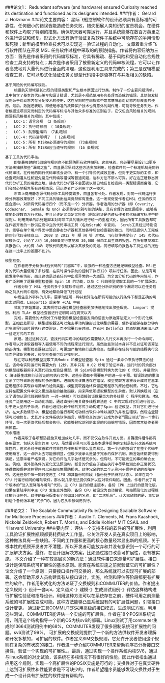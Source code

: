 ###论文1：
Redundant software (and hardware) ensured Curiosity reached its destination and functioned as its designers intended.
###作者： 
Gerard J. Holzmann
###论文主要内容：
	星际飞船控制软件的设计必须具有高标准的可靠性，任何细小的错误皆能造成任务失败，错失拓展人类知识的宝贵机会。在硬件和软件上均取了特别的措施，确保航天器可靠运行，并且系统能够在数百万英里之外进行调试和修复。形式化方法有助于验证复杂软件子系统中可能存在的争用情形和死锁；新型的模型检查技术可以实现这一验证过程的自动化。
	文章着重介绍飞行软件团队在开发 MSL 任务软件过程中采取的的预防措施。作者将内容归纳为三方面：首先是作者采用的代码编写标准，它具有稀疏、基于风险和受自动化合规性检查工具支持的特点；其次是作者采用了被重新定义的代码审核流程，它可以让作者高效地对大量代码进行全面的清理，这也是利用工具来完成的；第三是逻辑模型检查工具，它可以形式化验证任务关键型代码段中是否存在与并发相关的缺陷。

	基于风险的代码编写规则。
		根据航天领域最长出现的错误类型和产生根本原因进行分类，制作了一份主要问题清单。其中包含了基本的代码编写和设计错误，尤其是不规范使用多务处理而造成的错误。其他频发错误则源于对动态内存分配技术的使用，这在早期的空间探索中常常意味着对动态内存覆盖的使用。最后，数据还表明，即便是标准的故障保护技术也有意外的副作用，可能导致任务失败。作者根据这项研究而制定的代码编写标准与其他众多标准的区别在于，它仅包含风险相关的规则，而没有风格相关的规则。其中包括：
	;	LOC-1：语言合规 （2 条规则）
	;	LOC-2：执行可预测 （ 10条规则）
	;	LOC-3：防御型编码 （7条规则）
	;	LOC-4：代码清晰明了 （ 12条规则）
	;	LOC-5：所有 MISRA必须遵守的规则 （73条规则）
	;	LOC-6：所有 MISRA应当遵守的规则 （16 条规则）

	基于工具的代码审核。 
		即使最强健的代码编写规则也不能预防所有软件缺陷。这意味着，务必要尽量设计出更多方法来捕获那些“漏网之鱼”，而且要尽早对这些方法多加利用。检查软件的一个标准机制是同行代码审核。在传统的同行代码审核会议中，有一个引导式代成效显著，但对于更实际的工作，即检查规则遵从性和避免常见代码编写错误等普通问题，这种方法不那么可靠。好在这正是静态源代码分析工具的用武之地。静态代码分析器不会因夜以继日地反复检查同一类型错误而疲倦，它们会耐心地报告所有违规情况。因此作者广泛利用了这一技术。
		市面上商用静态源代码分析工具种类繁多，而且各有长处。作者发现，对同一代码运行多种分析器效果很好；不同工具的输出结果竟然鲜有重叠。这一发现促使作者在MSL 任务的夜间整合版中，对所有代码运行四个（而不是一个）分析器。作者选用的分析器（即 Coverity、 Codesonar、 Semmle 和 Uno）必须能够识别可能的缺陷，具有合理的较低误报率，能够高效地处理数百万行代码，并且允许定义自定义检查（例如验证是否遵从作者的代码编写标准中的规则）。利用简单的后处理脚本对每项工具的输出进行统一的重格式化，因此所有工具报告都可在作者开发的一款供应商中立的代码审核工具（名为Scrub）中查阅。 Scrub工具经过特别设计，能够在单个用户界面中整合静态分析器和其他各种后台检查器的输出，同时还提供人工完成的同行代码审核意见。 2008 至 2012 年 期 间 针 对MSL 飞行软件共举行了 145 次代码审核会议，讨论了大约 10,000条同行意见和 30,000 份由工具生成的报告。在所有意见和工具报告中，大约有 84% 导致代码更改以解决其涉及的问题。同行填写的报告与工具生成的报告在这一比率上的差距不到2%。

	模型检查。 
		在作者用于分析多线程代码的“武器库”中，最强的一种检查方法是逻辑模型检查。MSL任务的代码大量使用了多线程，在实时操作系统的控制下执行120 项并行任务。因此，总是有可能发生争用情形，而且这也是过去任务中出现异常的一大原因。为全面分析代码的争用情形，作者广泛利用了逻辑模型检查器 Spin 10 的功能，以及 C 代码模型提取工具的一个扩展版本。
		作者分析了 MSL 任务的多个关键软件组件，通过这些分析识别的多个漏洞可以在任务启动之前从代码中剔除，有效地帮助降低飞行过程
		中发生意外事件的几率。要手动证明一种并发算法在所有可能的执行条件下都是正确的可能太过困难。Lamport15 后来在 +CAL 中形
		式化了原始算法，其表明可以通过模型检查器更加快速地找出那些瑕疵。 Lamport 提到，利用 TLA+ 模型检查器进行证明可以在两天以内
		完成，需要做的大部分工作是使用模型检查器支持的语言为原始算法定义一个形式化模型。正如此处所示，模型提取器还可以免去手动构建形式化模型的需要，使作者能够在数分钟内对多线程代码片段执行这类验证，而不需要几天时间。作者用 Detlefs2 的原始算法来演示这一验证方式的工作
		原理。通过这种方式，查找代码实现中的缺陷仅需要输入几行文本再执行一个命令即可。作者可以对读取器和写入器使用不同的线程来进行测试，虽然这些测试本身并不足以证明该算法的正确性。模型检查器经过设计，可更加严格地执行此类检查。如果存在任何可能的线程执行交错而导致断言失败，模型检查器可保证找到它。
		现在可以利用模型提取工具Modex 和模型检查器 Spin 通过一条命令来执行算法的验证。该命令实际运行时需要大约 12秒，其中只有 0.02 秒用于验证本身。运行时的其余部分供模型提取器用于从源代码生成验证模型，供 Spin将该模型转换为优化的 C 代码，并最终供 C 编译器生成执行该验证的可执行文件。这些步骤都不需要用户的进一步干预。错误踪迹的重演显示了可导致断言违规的争用情形，进而表明该算法存在错误。模型提取方法被设计成可在基本应用程序中实现非常简单的检测类型。模型提取器始终保留应用程序的原始控制流。不过，它也支持在配置文件中定义更加高级的抽象函数，用来降低所提取模型的复杂度。默认转换规则（定义了语句从源代码到模型的	一对一映射）可以直接验证数量巨大的多线程 C 程序和算法。MSL 任务广泛使用这一自动化功能，通过直接利用关键多线程算法在 C 中的实现对它们进行验证。对于更大型的子系统，作者也通过比较传统的方式手动构建了Spin 验证模型，并对它们进行分析。在大多数情形中，模型检查的运行都可成功标出软件中难以捕获的并发性错误，然后这些错误可以被修复。尤其对于文件系统软件而言，模型检查的运行已成为作者“回归测试”的一个例行环节，每一次更改代码后都会执行。它能够轻松识别新出现的代码编写错误，因而常常给作者带来惊喜。
	冗余措施
		作者采取了各项预防措施来增加成功几率，而不仅仅在软件开发方面。关键硬件组件都有备用副本，包括火星车的主 CPU。虽然很容易可以看出基本硬件组件的复制是如何改善系统可靠性的，但冗余对于改善软件可靠性的作用却不那么显而易见。第一个示例强调了在整个代码中使用断言，这一点听上去可能很明显，但极少被承认是基于冗余的保护机制。断言始终都要得到满足，这意味着严格来说，对它的评估几乎始终是冗余的。但有时，不可能发生的事的确会发生，例如，当外部条件的变化无法预见时。断言的价值在于能在执行中尽早检测出非正常状况，使得故障保护监控程序可以采取措施预防损害。软件冗余的第二个示例用于保护关键的着陆序列。这是任务中唯一同时使用主 CPU 和其备份的阶段（备份处于热待机状态）。如果在两个 CPU 行运行相同的着陆软件，那么就几乎无法提供保护以应对软件缺陷。因此，作者开发了两个版本的“进入至降落与着陆”代码，主 CPU 运行的是主版本，备份 CPU 上运行的是简化版。如果在着陆序列中主 CPU 发生意外故障，备份 CPU 被设定为自动接管，可按照简化的过程继续执行该序列。软件的备份版本有个恰如其分的名称，即“二次机会”。让大家欣慰的是，事实证明这个备份版本是“冗余”的，因为它从未被调用执行。
###论文2：
The Scalable Commutativity Rule:Designing Scalable Software for Multicore Processors
###作者：
Austin T. Clements, M. Frans Kaashoek, Nickolai Zeldovich, Robert T. Morris, and Eddie Kohler† MIT CSAIL and †Harvard University
##主要内容：
    评估一个支持多核的软件的可扩展性，利用工具验证扩展性瓶颈都要耗费较大工作量。它关注开发人员在真实项目上的影响，这种做法具有一些缺陷。不同的工作量和更高的核心数量经常显出新的瓶颈。关于根本性的瓶颈开发者并不清楚，所以开发者可能放弃和并没有意识到一个可行的可扩展解决方案。最终，在设计级解决方案，比如通过接口改善可扩展性，没有被实施。
本文介绍了一种在较高层次的新方法：通过软件接口来测量可扩展性。接口设计是保障系统可扩展性的基本原则。能否在系统实施之前就验证它的可扩展性？论文介绍了一个原则：只要接口操作可交换的，那么系统就可以实现可扩展的部署。这会帮助开发人员构建具有从接口设计，实施，检测和评估等阶段都更有扩展性的软件。作者用形式化的方法论证了交换规则和COMMUTER的价值。作者提出定义规则-》设计一套api，定义语义-》建模-》生成测试用例-》评估这样结构进行扩展性验证和指导设计。利用这种方法可以在系统存在之前，硬件可用之前测量系统的可扩展性变成可能。这种方法能够凸显系统固有的可扩展性问题，引领接口设计变更。
通过新工具COMMUTER采用高级的接口模式，生成测试方案。利用这些测试，COMMUTER能评估一个实施的可扩展性。作者在18个POSIX系统调用，利用这个结构指导一个新的OS内核sv6的部署。Linux测试了用commuter生成的13664测试用例中的68%，COMMUTER发现了很多限制系统可扩展性的问题。sv6测试了99%。
可扩展的交换规则提供了一个新的方法供软件开发者理解和开发多核的，可扩展的软件。作者定义SIM交换规则，它允许开发者使用这个规则在复杂的有状态的接口。作者进一步介绍COMMUTER来帮助程序员分析接口交换性，验证一个实现的可扩展性。。最后，通过实现一个操作系统内核SV6，通过与linux系统的对比试验，该系统在多核情况下有很好的性能。因此作者指出通过应用这个规则，实现一个高扩展性的POSIX实施是可行的；交换性对于在真实硬件上达到可扩展性和性能要求是不可缺少的。作者希望程序员能够发现交换性对于生成一个设计具有扩展性的软件是有帮助的。
